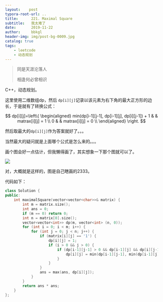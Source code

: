 ```yaml
---
layout:    post
typora-root-url: ..
title:      221. Maximal Square
subtitle:   我太难了
date:       2019-11-22
author:     bbkgl
header-img: img/post-bg-0009.jpg
catalog: true
tags:
    - leetcode
    - 动态规划
---
```


>同是天涯沦落人
>
>相逢何必曾相识

C++，动态规划。

这里使用二维数组dp，然后 `dp[i][j]`记录以该元素为右下角的最大正方形的边长，于是就有了转换公式：

$$
dp[i][j]=\left\{
\begin{aligned}
min(dp[i-1][j-1], dp[i-1][j], dp[i][j-1]) + 1 & & matrax[i][j] = 1 \\
0 & & matrax[i][j] = 0 \\
\end{aligned}
\right.
$$

然后取最大的`dp[i][j]`作为答案就好了。。。

当然最大的疑问就是上面哪个公式是怎么来的。。。

画个图会好一点估计，但我懒得画了，其实想象一下那个图就可以了。

![](https://ae01.alicdn.com/kf/H98ced5f601624d689acdfa13982419330.jpg)

对，大概就是这样的，图是自己瞎画的2333。

代码如下：

```cpp
class Solution {
public:
    int maximalSquare(vector<vector<char>>& matrix) {
        int m = matrix.size();
        int ans = 0;
        if (m == 0) return 0;
        int n = matrix[0].size();
        vector<vector<int>> dp(m, vector<int> (n, 0));
        for (int i = 0; i < m; i++) {
            for (int j = 0; j < n; j++) {
                if (matrix[i][j] == '1') {
                    dp[i][j] = 1;
                    if (i > 0 && j > 0) {
                        if (dp[i-1][j-1] > 0 && dp[i-1][j] && dp[i][j-1]) {
                            dp[i][j] = min(dp[i-1][j-1], min(dp[i-1][j], dp[i][j-1])) + 1;
                        }
                    }
                }
                ans = max(ans, dp[i][j]);
            }
        }
        return ans * ans;
    }
};
```


